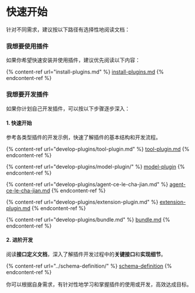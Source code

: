 # 快速开始

针对不同需求，建议按以下路径有选择性地阅读文档：

### 我想要使用插件

如果你希望快速安装并使用插件，建议优先阅读以下内容：

{% content-ref url="install-plugins.md" %}
[install-plugins.md](install-plugins.md)
{% endcontent-ref %}

### 我想要开发插件

如果你计划自己开发插件，可以按以下步骤逐步深入：

#### 1. 快速开始

参考各类型插件的开发示例，快速了解插件的基本结构和开发流程。

{% content-ref url="develop-plugins/tool-plugin.md" %}
[tool-plugin.md](develop-plugins/tool-plugin.md)
{% endcontent-ref %}

{% content-ref url="develop-plugins/model-plugin/" %}
[model-plugin](develop-plugins/model-plugin/)
{% endcontent-ref %}

{% content-ref url="develop-plugins/agent-ce-le-cha-jian.md" %}
[agent-ce-le-cha-jian.md](develop-plugins/agent-ce-le-cha-jian.md)
{% endcontent-ref %}

{% content-ref url="develop-plugins/extension-plugin.md" %}
[extension-plugin.md](develop-plugins/extension-plugin.md)
{% endcontent-ref %}

{% content-ref url="develop-plugins/bundle.md" %}
[bundle.md](develop-plugins/bundle.md)
{% endcontent-ref %}

#### 2. 进阶开发

阅读**接口定义文档**，深入了解插件开发过程中的**关键接口**和**实现细节**。

{% content-ref url="../schema-definition/" %}
[schema-definition](../schema-definition/)
{% endcontent-ref %}

你可以根据自身需求，有针对性地学习和掌握插件的使用或开发，高效达成目标。
